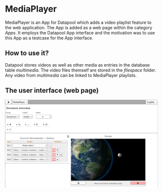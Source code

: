 # MediaPlayer
MediaPlayer is an App for Datapool which adds a video playlist feature to the web application. The App is added as a web page within the category *Apps*. It employs the Datapool App interface and the motivation was to use this App as a testcase for the App interface.
## How to use it?
Datapool stores videos as well as other media as entries in the database table *multimedia*. The video files themself are stored in the *filespace* folder. Any video from *multimedia* can be linked to MediaPlayer playlists.
## The user interface (web page)
![Web page screenshot](./assets/sample-playlist.png)

